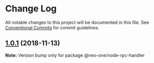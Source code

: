 # Change Log

All notable changes to this project will be documented in this file.
See [Conventional Commits](https://conventionalcommits.org) for commit guidelines.

## [1.0.1](https://github.com/neo-one-suite/neo-one/compare/@neo-one/node-rpc-handler@1.0.0...@neo-one/node-rpc-handler@1.0.1) (2018-11-13)

**Note:** Version bump only for package @neo-one/node-rpc-handler
